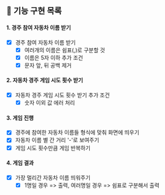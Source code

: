 ## 🚀 기능 구현 목록

#### 1. 경주 참여 자동차 이름 받기

- [x] 경주 참여 자동차 이름 받기
  - [x] 여러개의 이름은 쉼표(,)로 구분할 것
  - [x] 이름은 5자 이하
        추가 조건
  - [x] 문자 앞, 뒤 공백 제거

#### 2. 자동차 경주 게임 시도 횟수 받기

- [x] 자동차 경주 게임 시도 횟수 받기
      추가 조건
  - [x] 숫자 이외 값 에러 처리

#### 3. 게임 진행

- [x] 경주에 참여한 자동차 이름들 형식에 맞춰 화면에 띄우기
- [x] 자동차 이름 별 간 거리 '-'로 보여주기
- [x] 게임 시도 횟수만큼 게임 반복하기

#### 4. 게임 결과

- [x] 가장 멀리간 자동차 이름 띄워주기
  - [x] 1명일 경우 => 출력, 여러명일 경우 => 쉼표로 구분해서 출력
